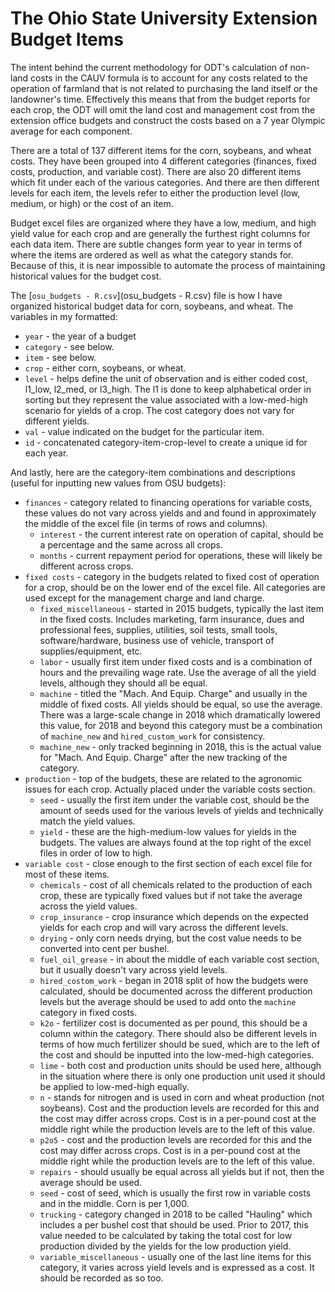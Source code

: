 # The Ohio State University Extension Budget Items

The intent behind the current methodology for ODT's calculation of non-land costs in the CAUV formula is to account for any costs related to the operation of farmland that is not related to purchasing the land itself or the landowner's time. Effectively this means that from the budget reports for each crop, the ODT will omit the land cost and management cost from the extension office budgets and construct the costs based on a 7 year Olympic average for each component.

There are a total of 137 different items for the corn, soybeans, and wheat costs. They have been grouped into 4 different categories (finances, fixed costs, production, and variable cost). There are also 20 different items which fit under each of the various categories. And there are then different levels for each item, the levels refer to either the production level (low, medium, or high) or the cost of an item.

Budget excel files are organized where they have a low, medium, and high yield value for each crop and are generally the furthest right columns for each data item. There are subtle changes form year to year in terms of where the items are ordered as well as what the category stands for. Because of this, it is near impossible to automate the process of maintaining historical values for the budget cost.

The [`osu_budgets - R.csv`](osu_budgets - R.csv) file is how I have organized historical budget data for corn, soybeans, and wheat. The variables in my formatted:

- `year` - the year of a budget
- `category` - see below.
- `item` - see below.
- `crop` - either corn, soybeans, or wheat.
- `level` - helps define the unit of observation and is either coded cost, l1_low, l2_med, or l3_high. The l1 is done to keep alphabetical order in sorting but they represent the value associated with a low-med-high scenario for yields of a crop. The cost category does not vary for different yields.
- `val` - value indicated on the budget for the particular item.
- `id` - concatenated category-item-crop-level to create a unique id for each year.

And lastly, here are the category-item combinations and descriptions (useful for inputting new values from OSU budgets):

- `finances` - category related to financing operations for variable costs, these values do not vary across yields and and found in approximately the middle of the excel file (in terms of rows and columns).
    - `interest` - the current interest rate on operation of capital, should be a percentage and the same across all crops.
    - `months` - current repayment period for operations, these will likely be different across crops.
- `fixed costs` - category in the budgets related to fixed cost of operation for a crop, should be on the lower end of the excel file. All categories are used except for the management charge and land charge.
    - `fixed_miscellaneous` - started in 2015 budgets, typically the last item in the fixed costs. Includes marketing, farm insurance, dues and professional fees, supplies, utilities, soil tests, small tools, software/hardware, business use of vehicle, transport of supplies/equipment, etc.
    - `labor` - usually first item under fixed costs and is a combination of hours and the prevailing wage rate. Use the average of all the yield levels, although they should all be equal.
    - `machine` - titled the "Mach. And Equip. Charge" and usually in the middle of fixed costs. All yields should be equal, so use the average. There was a large-scale change in 2018 which dramatically lowered this value, for 2018 and beyond this category must be a combination of `machine_new` and `hired_custom_work` for consistency.
    - `machine_new` - only tracked beginning in 2018, this is the actual value for "Mach. And Equip. Charge" after the new tracking of the category.
- `production` - top of the budgets, these are related to the agronomic issues for each crop. Actually placed under the variable costs section.
    - `seed` - usually the first item under the variable cost, should be the amount of seeds used for the various levels of yields and technically match the yield values.
    - `yield` - these are the high-medium-low values for yields in the budgets. The values are always found at the top right of the excel files in order of low to high.
- `variable cost` - close enough to the first section of each excel file for most of these items.
    - `chemicals` - cost of all chemicals related to the production of each crop, these are typically fixed values but if not take the average across the yield values.
    - `crop_insurance` - crop insurance which depends on the expected yields for each crop and will vary across the different levels.
    - `drying` - only corn needs drying, but the cost value needs to be converted into cent per bushel.
    - `fuel_oil_grease` - in about the middle of each variable cost section, but it usually doesn't vary across yield levels.
    - `hired_costom_work` - began in 2018 split of how the budgets were calculated, should be documented across the different production levels but the average should be used to add onto the `machine` category in fixed costs.
    - `k2o` - fertilizer cost is documented as per pound, this should be a column within the category. There should also be different levels in terms of how much fertilizer should be sued, which are to the left of the cost and should be inputted into the low-med-high categories.
    - `lime` - both cost and production units should be used here, although in the situation where there is only one production unit used it should be applied to low-med-high equally.
    - `n` - stands for nitrogen and is used in corn and wheat production (not soybeans). Cost and the production levels are recorded for this and the cost may differ across crops. Cost is in a per-pound cost at the middle right while the production levels are to the left of this value.
    - `p2o5` - cost and the production levels are recorded for this and the cost may differ across crops. Cost is in a per-pound cost at the middle right while the production levels are to the left of this value.
    - `repairs` - should usually be equal across all yields but if not, then the average should be used.
    - `seed` - cost of seed, which is usually the first row in variable costs and in the middle. Corn is per 1,000.
    - `trucking` - category changed in 2018 to be called "Hauling" which includes a per bushel cost that should be used. Prior to 2017, this value needed to be calculated by taking the total cost for low production divided by the yields for the low production yield.
    - `variable_miscellaneous` - usually one of the last line items for this category, it varies across yield levels and is expressed as a cost. It should be recorded as so too.




